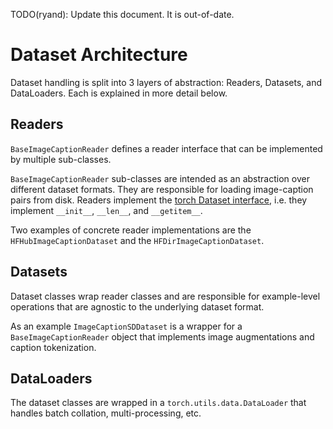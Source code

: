 TODO(ryand): Update this document. It is out-of-date.

# Dataset Architecture
Dataset handling is split into 3 layers of abstraction: Readers, Datasets, and DataLoaders. Each is explained in more detail below.

## Readers

`BaseImageCaptionReader` defines a reader interface that can be implemented by multiple sub-classes.

`BaseImageCaptionReader` sub-classes are intended as an abstraction over different dataset formats. They are responsible for loading image-caption pairs from disk. Readers implement the [torch Dataset interface](https://pytorch.org/tutorials/beginner/basics/data_tutorial.html#creating-a-custom-dataset-for-your-files), i.e. they implement `__init__`, `__len__`, and `__getitem__`.

Two examples of concrete reader implementations are the `HFHubImageCaptionDataset` and the `HFDirImageCaptionDataset`.

## Datasets

Dataset classes wrap reader classes and are responsible for example-level operations that are agnostic to the underlying dataset format.

As an example `ImageCaptionSDDataset` is a wrapper for a `BaseImageCaptionReader` object that implements image augmentations and caption tokenization.

## DataLoaders

The dataset classes are wrapped in a `torch.utils.data.DataLoader` that handles batch collation, multi-processing, etc.
